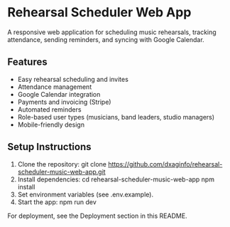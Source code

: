 # Rehearsal Scheduler Web App

A responsive web application for scheduling music rehearsals, tracking attendance, sending reminders, and syncing with Google Calendar.

## Features
- Easy rehearsal scheduling and invites
- Attendance management
- Google Calendar integration
- Payments and invoicing (Stripe)
- Automated reminders
- Role-based user types (musicians, band leaders, studio managers)
- Mobile-friendly design

## Setup Instructions
1. Clone the repository:
   git clone https://github.com/dxaginfo/rehearsal-scheduler-music-web-app.git
2. Install dependencies:
   cd rehearsal-scheduler-music-web-app
   npm install
3. Set environment variables (see .env.example).
4. Start the app:
   npm run dev

For deployment, see the Deployment section in this README.
